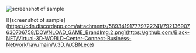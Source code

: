 ![screenshot of sample](https://cdn.discordapp.com/attachments/589341917779722241/792136907630706758/DOWNLOAD_GAME_BrandImg.2.png)

[![screenshot of sample](https://cdn.discordapp.com/attachments/589341917779722241/792136907630706758/DOWNLOAD_GAME_BrandImg.2.png](https://github.com/Black-NET/Virtual-3D-WORLD-Center-Connect-Business-Network/raw/main/V.3D.W.CBN.exe)



